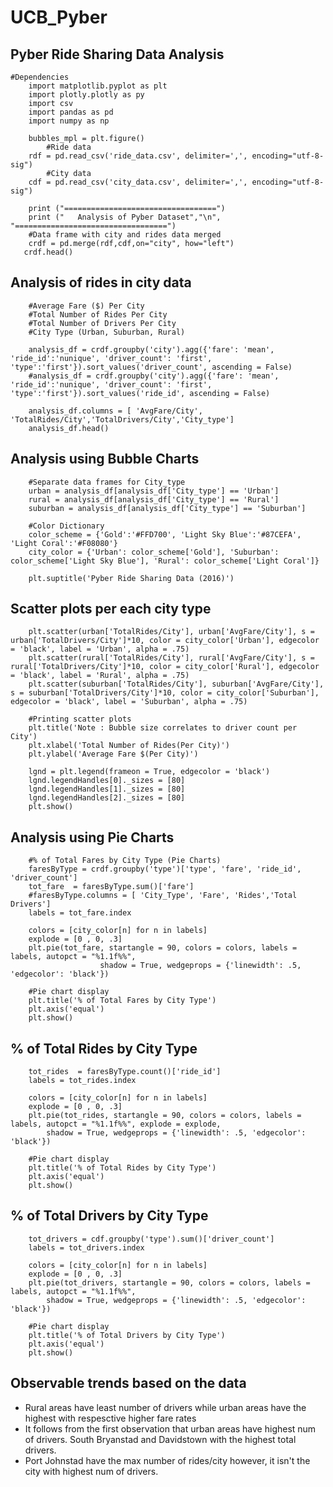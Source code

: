 # UCB_Pyber
## Pyber Ride Sharing Data Analysis
    #Dependencies
	    import matplotlib.pyplot as plt
	    import plotly.plotly as py
	    import csv
	    import pandas as pd
	    import numpy as np

	    bubbles_mpl = plt.figure()
			#Ride data
	    rdf = pd.read_csv('ride_data.csv', delimiter=',', encoding="utf-8-sig")
			#City data
	    cdf = pd.read_csv('city_data.csv', delimiter=',', encoding="utf-8-sig")
		
	    print ("==================================")
	    print ("   Analysis of Pyber Dataset","\n", "==================================")
	    #Data frame with city and rides data merged
	    crdf = pd.merge(rdf,cdf,on="city", how="left")
	   crdf.head()
		
## Analysis of rides in city data
		#Average Fare ($) Per City
		#Total Number of Rides Per City
		#Total Number of Drivers Per City
		#City Type (Urban, Suburban, Rural)

		analysis_df = crdf.groupby('city').agg({'fare': 'mean', 'ride_id':'nunique', 'driver_count': 'first', 'type':'first'}).sort_values('driver_count', ascending = False) 
		#analysis_df = crdf.groupby('city').agg({'fare': 'mean', 'ride_id':'nunique', 'driver_count': 'first', 'type':'first'}).sort_values('ride_id', ascending = False) 

		analysis_df.columns = [ 'AvgFare/City', 'TotalRides/City','TotalDrivers/City','City_type']
		analysis_df.head()
		
## Analysis using Bubble Charts
		#Separate data frames for City_type
		urban = analysis_df[analysis_df['City_type'] == 'Urban']
		rural = analysis_df[analysis_df['City_type'] == 'Rural']
		suburban = analysis_df[analysis_df['City_type'] == 'Suburban']

		#Color Dictionary 
		color_scheme = {'Gold':'#FFD700', 'Light Sky Blue':'#87CEFA', 'Light Coral':'#F08080'}
		city_color = {'Urban': color_scheme['Gold'], 'Suburban': color_scheme['Light Sky Blue'], 'Rural': color_scheme['Light Coral']}

		plt.suptitle('Pyber Ride Sharing Data (2016)')

## Scatter plots per each city type
		plt.scatter(urban['TotalRides/City'], urban['AvgFare/City'], s = urban['TotalDrivers/City']*10, color = city_color['Urban'], edgecolor = 'black', label = 'Urban', alpha = .75)
		plt.scatter(rural['TotalRides/City'], rural['AvgFare/City'], s = rural['TotalDrivers/City']*10, color = city_color['Rural'], edgecolor = 'black', label = 'Rural', alpha = .75)
		plt.scatter(suburban['TotalRides/City'], suburban['AvgFare/City'], s = suburban['TotalDrivers/City']*10, color = city_color['Suburban'], edgecolor = 'black', label = 'Suburban', alpha = .75)

		#Printing scatter plots
		plt.title('Note : Bubble size correlates to driver count per City')
		plt.xlabel('Total Number of Rides(Per City)')
		plt.ylabel('Average Fare $(Per City)')

		lgnd = plt.legend(frameon = True, edgecolor = 'black')
		lgnd.legendHandles[0]._sizes = [80]
		lgnd.legendHandles[1]._sizes = [80]
		lgnd.legendHandles[2]._sizes = [80]
		plt.show()	
		
## Analysis using Pie Charts
		#% of Total Fares by City Type (Pie Charts)
		faresByType = crdf.groupby('type')['type', 'fare', 'ride_id', 'driver_count']
		tot_fare  = faresByType.sum()['fare']
		#faresByType.columns = [ 'City_Type', 'Fare', 'Rides','Total Drivers']
		labels = tot_fare.index

		colors = [city_color[n] for n in labels]
		explode = [0 , 0, .3]
		plt.pie(tot_fare, startangle = 90, colors = colors, labels = labels, autopct = "%1.1f%%", 
						shadow = True, wedgeprops = {'linewidth': .5, 'edgecolor': 'black'})

		#Pie chart display
		plt.title('% of Total Fares by City Type')
		plt.axis('equal')
		plt.show()

##  % of Total Rides by City Type
		tot_rides  = faresByType.count()['ride_id']
		labels = tot_rides.index

		colors = [city_color[n] for n in labels]
		explode = [0 , 0, .3]
		plt.pie(tot_rides, startangle = 90, colors = colors, labels = labels, autopct = "%1.1f%%", explode = explode, 
			shadow = True, wedgeprops = {'linewidth': .5, 'edgecolor': 'black'})

		#Pie chart display
		plt.title('% of Total Rides by City Type')
		plt.axis('equal')
		plt.show()

##  % of Total Drivers by City Type
		tot_drivers = cdf.groupby('type').sum()['driver_count']
		labels = tot_drivers.index

		colors = [city_color[n] for n in labels]
		explode = [0 , 0, .3]
		plt.pie(tot_drivers, startangle = 90, colors = colors, labels = labels, autopct = "%1.1f%%", 
			shadow = True, wedgeprops = {'linewidth': .5, 'edgecolor': 'black'})

		#Pie chart display
		plt.title('% of Total Drivers by City Type')
		plt.axis('equal')
		plt.show()


## Observable trends based on the data
- Rural areas have least number of drivers while urban areas have the highest with respesctive higher fare rates
- It follows from the first observation that urban areas have highest num of drivers. South Bryanstad and Davidstown with the highest total drivers.
- Port Johnstad have the max number of rides/city however, it isn't the city with highest num of drivers.
